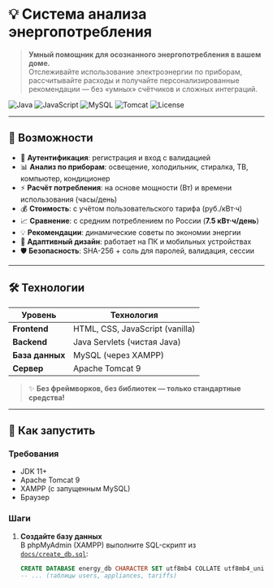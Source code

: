 # 💡 Система анализа энергопотребления

> **Умный помощник для осознанного энергопотребления в вашем доме.**  
> Отслеживайте использование электроэнергии по приборам, рассчитывайте расходы и получайте персонализированные рекомендации — без «умных» счётчиков и сложных интеграций.

![Java](https://img.shields.io/badge/Java-17+-ED8B00?logo=java&logoColor=white)
![JavaScript](https://img.shields.io/badge/JavaScript-Vanilla-F7DF1E?logo=javascript&logoColor=black)
![MySQL](https://img.shields.io/badge/MySQL-8.0+-4479A1?logo=mysql&logoColor=white)
![Tomcat](https://img.shields.io/badge/Tomcat-9.x-000000?logo=apache-tomcat&logoColor=white)
![License](https://img.shields.io/badge/License-MIT-blue)

---

## 🌟 Возможности

- 🔐 **Аутентификация**: регистрация и вход с валидацией
- 📊 **Анализ по приборам**: освещение, холодильник, стиралка, ТВ, компьютер, кондиционер
- ⚡ **Расчёт потребления**: на основе мощности (Вт) и времени использования (часы/день)
- 💰 **Стоимость**: с учётом пользовательского тарифа (руб./кВт·ч)
- 📈 **Сравнение**: с средним потреблением по России (**7.5 кВт·ч/день**)
- 💡 **Рекомендации**: динамические советы по экономии энергии
- 📱 **Адаптивный дизайн**: работает на ПК и мобильных устройствах
- 🛡️ **Безопасность**: SHA-256 + соль для паролей, валидация, сессии

---

## 🛠️ Технологии

| Уровень       | Технология                     |
|---------------|-------------------------------|
| **Frontend**  | HTML, CSS, JavaScript (vanilla) |
| **Backend**   | Java Servlets (чистая Java)   |
| **База данных** | MySQL (через XAMPP)          |
| **Сервер**    | Apache Tomcat 9               |

> ✨ **Без фреймворков, без библиотек — только стандартные средства!**

---

## 🚀 Как запустить

### Требования
- JDK 11+
- Apache Tomcat 9
- XAMPP (с запущенным MySQL)
- Браузер

### Шаги

1. **Создайте базу данных**  
   В phpMyAdmin (XAMPP) выполните SQL-скрипт из [`docs/create_db.sql`](docs/create_db.sql):
   ```sql
   CREATE DATABASE energy_db CHARACTER SET utf8mb4 COLLATE utf8mb4_unicode_ci;
   -- ... (таблицы users, appliances, tariffs)
